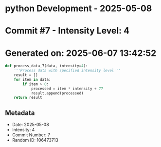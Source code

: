 ﻿# python Development - 2025-05-08
# Commit #7 - Intensity Level: 4
# Generated on: 2025-06-07 13:42:52
```python
def process_data_7(data, intensity=4):
    '''Process data with specified intensity level'''
    result = []
    for item in data:
        if item > 0:
            processed = item * intensity + 77
            result.append(processed)
    return result
```
## Metadata
- Date: 2025-05-08
- Intensity: 4
- Commit Number: 7
- Random ID: 106473713
